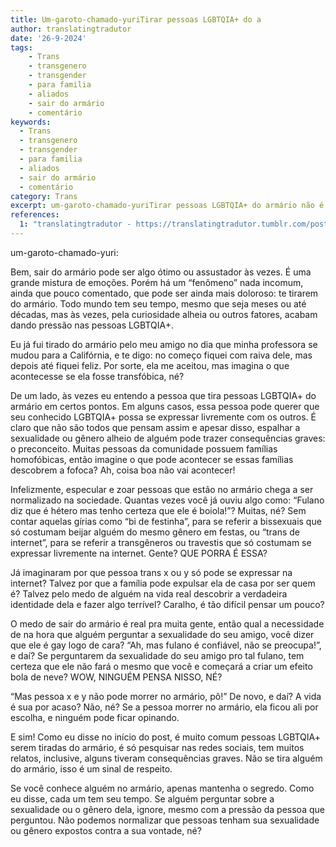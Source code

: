 ```yaml
---
title: Um-garoto-chamado-yuriTirar pessoas LGBTQIA+ do a
author: translatingtradutor
date: '26-9-2024'
tags:
    - Trans
    - transgenero
    - transgender
    - para familia
    - aliados
    - sair do armário
    - comentário
keywords:
  - Trans
  - transgenero
  - transgender
  - para familia
  - aliados
  - sair do armário
  - comentário
category: Trans
excerpt: um-garoto-chamado-yuriTirar pessoas LGBTQIA+ do armário não é legal e te explico o porquê Bem, sair do armário pode ser algo ótimo ou assustador às v...
references:
  1: "translatingtradutor - https://translatingtradutor.tumblr.com/post/762691587276996608/para-aliados-por-que-n%C3%A3o-tirar-algu%C3%A9m-do"
---
```


um-garoto-chamado-yuri:

Bem, sair do armário pode ser algo ótimo ou assustador às vezes. É uma grande mistura de emoções. Porém há um “fenômeno” nada incomum, ainda que pouco comentado, que pode ser ainda mais doloroso: te tirarem do armário. Todo mundo tem seu tempo, mesmo que seja meses ou até décadas, mas às vezes, pela curiosidade alheia ou outros fatores, acabam dando pressão nas pessoas LGBTQIA+.

Eu já fui tirado do armário pelo meu amigo no dia que minha professora se mudou para a Califórnia, e te digo: no começo fiquei com raiva dele, mas depois até fiquei feliz. Por sorte, ela me aceitou, mas imagina o que acontecesse se ela fosse transfóbica, né?

De um lado, às vezes eu entendo a pessoa que tira pessoas LGBTQIA+ do armário em certos pontos. Em alguns casos, essa pessoa pode querer que seu conhecido LGBTQIA+ possa se expressar livremente com os outros. É claro que não são todos que pensam assim e apesar disso, espalhar a sexualidade ou gênero alheio de alguém pode trazer consequências graves: o preconceito. Muitas pessoas da comunidade possuem famílias homofóbicas, então imagine o que pode acontecer se essas famílias descobrem a fofoca? Ah, coisa boa não vai acontecer!

Infelizmente, especular e zoar pessoas que estão no armário chega a ser normalizado na sociedade. Quantas vezes você já ouviu algo como: “Fulano diz que é hétero mas tenho certeza que ele é boiola!”? Muitas, né? Sem contar aquelas gírias como “bi de festinha”, para se referir a bissexuais que só costumam beijar alguém do mesmo gênero em festas, ou “trans de internet”, para se referir a transgêneros ou travestis que só costumam se expressar livremente na internet. Gente? QUE PORRA É ESSA?

Já imaginaram por que pessoa trans x ou y só pode se expressar na internet? Talvez por que a família pode expulsar ela de casa por ser quem é? Talvez pelo medo de alguém na vida real descobrir a verdadeira identidade dela e fazer algo terrível? Caralho, é tão difícil pensar um pouco?

O medo de sair do armário é real pra muita gente, então qual a necessidade de na hora que alguém perguntar a sexualidade do seu amigo, você dizer que ele é gay logo de cara? “Ah, mas fulano é confiável, não se preocupa!”, e daí? Se perguntarem da sexualidade do seu amigo pro tal fulano, tem certeza que ele não fará o mesmo que você e começará a criar um efeito bola de neve? WOW, NINGUÉM PENSA NISSO, NÉ?

“Mas pessoa x e y não pode morrer no armário, pô!” De novo, e daí? A vida é sua por acaso? Não, né? Se a pessoa morrer no armário, ela ficou ali por escolha, e ninguém pode ficar opinando.

E sim! Como eu disse no início do post, é muito comum pessoas LGBTQIA+ serem tiradas do armário, é só pesquisar nas redes sociais, tem muitos relatos, inclusive, alguns tiveram consequências graves.  Não se tira alguém do armário, isso é um sinal de respeito.

Se você conhece alguém no armário, apenas mantenha o segredo. Como eu disse, cada um tem seu tempo. Se alguém perguntar sobre a sexualidade ou o gênero dela, ignore, mesmo com a pressão da pessoa que perguntou. Não podemos normalizar que pessoas tenham sua sexualidade ou gênero expostos contra a sua vontade, né?